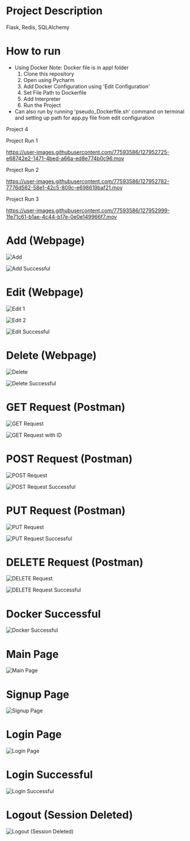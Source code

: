 # Project Description
Flask, Redis, SQLAlchemy

# How to run
* Using Docker
  Note: Docker file is in appl folder
  1. Clone this repository
  2. Open using Pycharm
  3. Add Docker Configuration using 'Edit Configuration'
  4. Set File Path to Dockerfile
  5. Add Interpreter
  6. Run the Project
 * Can also run by running 'pseudo_Dockerfile.sh' command on terminal and setting up path for app.py file from edit configuration

Project 4

Project Run 1

https://user-images.githubusercontent.com/77593586/127952725-e68742e2-1471-4bed-a66a-ed8e774b0c96.mov

Project Run 2

https://user-images.githubusercontent.com/77593586/127952782-7776d562-58e1-42c5-809c-e698619baf21.mov

Project Run 3

https://user-images.githubusercontent.com/77593586/127952999-1fe71c61-b1ae-4c44-b17e-0e0e149966f7.mov

# Add (Webpage)
![Add](screenshots/add.png)

![Add Successful](screenshots/addSuccessful.png)

# Edit (Webpage)
![Edit 1](screenshots/edit1.png)

![Edit 2](screenshots/edit2.png)

![Edit Successful](screenshots/editSuccessful.png)

# Delete (Webpage)
![Delete](screenshots/delete.png)

![Delete Successful](screenshots/deleteSuccessful.png)

# GET Request (Postman)
![GET Request](screenshots/get.png)

![GET Request with ID](screenshots/getId.png)

# POST Request (Postman)
![POST Request](screenshots/post.png)

![POST Request Successful](screenshots/postSuccessful.png)

# PUT Request (Postman)
![PUT Request](screenshots/put.png)

![PUT Request Successful](screenshots/putSuccessful.png)

# DELETE Request (Postman)
![DELETE Request](screenshots/deletee.png)

![DELETE Request Successful](screenshots/deleteeSuccessful.png)

# Docker Successful
![Docker Successful](screenshots/dockerSuccessful.png)

# Main Page
![Main Page](screenshots/mainPage.png)

# Signup Page
![Signup Page](screenshots/signupPage.png)

# Login Page
![Login Page](screenshots/loginPage.png)

# Login Successful
![Login Successful](screenshots/loginSuccessful.png)

# Logout (Session Deleted)
![Logout (Session Deleted)](screenshots/logout.png)








